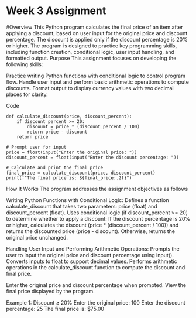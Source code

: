 # Week 3 Assignment

#Overview
This Python program calculates the final price of an item after applying a discount, based on user input for the original price and discount percentage. The discount is applied only if the discount percentage is 20% or higher. The program is designed to practice key programming skills, including function creation, conditional logic, user input handling, and formatted output.
Purpose
This assignment focuses on developing the following skills:

Practice writing Python functions with conditional logic to control program flow.
Handle user input and perform basic arithmetic operations to compute discounts.
Format output to display currency values with two decimal places for clarity.

Code
```
def calculate_discount(price, discount_percent):
    if discount_percent >= 20:
        discount = price * (discount_percent / 100)
        return price - discount
    return price

# Prompt user for input
price = float(input("Enter the original price: "))
discount_percent = float(input("Enter the discount percentage: "))

# Calculate and print the final price
final_price = calculate_discount(price, discount_percent)
print(f"The final price is: ${final_price:.2f}")
```

How It Works
The program addresses the assignment objectives as follows

Writing Python Functions with Conditional Logic:
Defines a function calculate_discount that takes two parameters: price (float) and discount_percent (float).
Uses conditional logic (if discount_percent >= 20) to determine whether to apply a discount:
If the discount percentage is 20% or higher, calculates the discount (price * (discount_percent / 100)) and returns the discounted price (price - discount).
Otherwise, returns the original price unchanged.


Handling User Input and Performing Arithmetic Operations:
Prompts the user to input the original price and discount percentage using input().
Converts inputs to float to support decimal values.
Performs arithmetic operations in the calculate_discount function to compute the discount and final price.


Enter the original price and discount percentage when prompted.
View the final price displayed by the program.

Example 1: Discount ≥ 20%
Enter the original price: 100
Enter the discount percentage: 25
The final price is: $75.00

